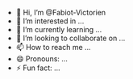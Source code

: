 - 👋 Hi, I’m @Fabiot-Victorien
- 👀 I’m interested in ...
- 🌱 I’m currently learning ...
- 💞️ I’m looking to collaborate on ...
- 📫 How to reach me ...
- 😄 Pronouns: ...
- ⚡ Fun fact: ...

<!---
Fabiot-Victorien/Fabiot-Victorien is a ✨ special ✨ repository because its `README.md` (this file) appears on your GitHub profile.
You can click the Preview link to take a look at your changes.
--->
